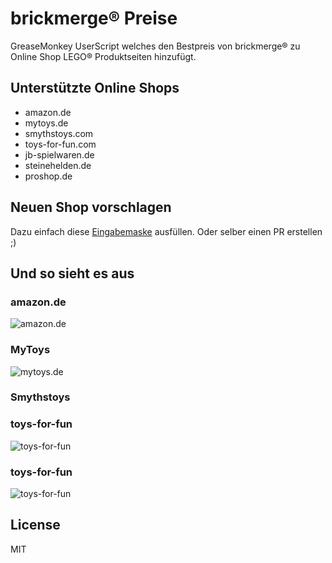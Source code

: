 # brickmerge® Preise

GreaseMonkey UserScript welches den Bestpreis von brickmerge® zu Online Shop LEGO® Produktseiten hinzufügt.

## Unterstützte Online Shops

* amazon.de
* mytoys.de
* smythstoys.com
* toys-for-fun.com
* jb-spielwaren.de
* steinehelden.de
* proshop.de

## Neuen Shop vorschlagen

Dazu einfach diese [Eingabemaske](https://github.com/pke/brickmerge-userscript/issues/new?template=new-site.yml) ausfüllen.
Oder selber einen PR erstellen ;)

## Und so sieht es aus

### amazon.de

![amazon.de](https://github.com/pke/brickmerge-userscript/blob/master/images/amazon.png?raw=true)

### MyToys

![mytoys.de](https://github.com/pke/brickmerge-userscript/blob/master/images/mytoys.png?raw=true)

### Smythstoys

### toys-for-fun

![toys-for-fun](https://github.com/pke/brickmerge-userscript/blob/master/images/smythstoys.png?raw=true)

### toys-for-fun

![toys-for-fun](https://github.com/pke/brickmerge-userscript/blob/master/images/toys-for-fun.png?raw=true)
## License

MIT

